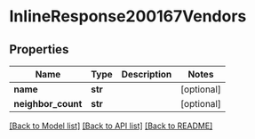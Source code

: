 # InlineResponse200167Vendors

## Properties
Name | Type | Description | Notes
------------ | ------------- | ------------- | -------------
**name** | **str** |  | [optional] 
**neighbor_count** | **str** |  | [optional] 

[[Back to Model list]](../README.md#documentation-for-models) [[Back to API list]](../README.md#documentation-for-api-endpoints) [[Back to README]](../README.md)

